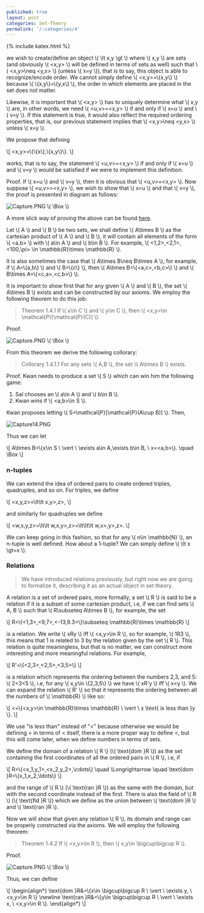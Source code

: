 ```yaml
---
published: true
layout: post
categories: Set-Theory
permalink: '/:categories/4'
---
```

{% include katex.html %}

we wish to create/define an object \\( \lt x,y \gt \\) where \\( x,y \\) are sets (and obviously \\( <x,y> \\) will be defined in terms of sets as well) such that \\( <x,y>\neq <y,x> \\) (unless \\( x=y \\)), that is to say, this object is able to recognize/encode order. We cannot simply define \\( <x,y>=\\{x,y\\} \\) because \\( \\{x,y\\}=\\{y,x\\} \\), the order in which elements are placed in the set does not matter.

Likewise, it is important that \\( <x,y> \\) has to uniquely determine what \\( x,y \\) are, in other words, we need \\( <u,v>=<x,y> \\) if and only if \\( x=u \\) and \\( v=y \\). If this statement is true, it would also reflect the required ordering properties, that is, our previous statement implies that \\( <x,y>\neq <y,x> \\) unless \\( x=y \\).

We propose that defining 

\\[ <x,y>=\\{\\{x\\},\\{x,y\\}\\}. \\]

works, that is to say, the statement \\( <u,v>=<x,y> \\) if and only if \\( x=u \\) and \\( v=y \\) would be satisfied if we were to implement this definition.

Proof. If \\( x=u \\) and \\( v=y \\), then it is obvious that \\( <u,v>=<x,y> \\). Now suppose \\( <u,v>=<x,y> \\), we wish to show that \\( x=u \\) and that \\( v=y \\), the proof is presented in diagram as follows:

![Capture.PNG](/MathBlog/assets/Capture10.PNG) \\( \Box \\)

A more slick way of proving the above can be found [here](https://math.stackexchange.com/a/62937/761959).

Let \\( A \\) and \\( B \\) be two sets, we shall define \\( A\times B \\) as the cartesian product of \\( A \\) and \\( B \\), it will contain all elements of the form \\( <a,b> \\) with \\( a\in A \\) and \\( b\in B \\). For example, \\( <1,2>,<2,1>,<100,\pi> \in \mathbb{R}\times \mathbb{R} \\).

It is also sometimes the case that \\( A\times B\neq B\times A \\), for example, if \\( A=\\{a,b\\} \\) and \\( B=\\{c\\} \\), then \\( A\times B=\\{<a,c>,<b,c>\\} \\) and \\( B\times A=\\{<c,a>,<c,b>\\} \\).

It is important to show first that for any given \\( A \\) and \\( B \\), the set \\( A\times B \\) exists and can be constructed by our axioms. We employ the following theorem to do this job:

> Theorem 1.4.1 If \\( x\in C \\) and \\( y\in C \\), then \\( <x,y>\in \mathcal{P}[\mathcal{P}(C)] \\).

Proof.

![Capture.PNG](/MathBlog/assets/Capture13.png) \\( \Box \\)

From this theorem we derive the following collorary:

> Collorary 1.4.1.1 For any sets \\( A,B \\), the set \\( A\times B \\) exists.

Proof. Kwan needs to produce a set \\( S \\) which can win him the following game:

1. Sal chooses an \\( a\in A \\) and \\( b\in B \\).
2. Kwan wins if \\( <a,b>\in S \\).

Kwan proposes letting \\( S=\mathcal{P}[\mathcal{P}(A\cup B)] \\). Then,

![Capture14.PNG](/MathBlog/assets/Capture14.PNG)

Thus we can let

\\[ A\times B=\\{x\in S \ \vert \ \exists a\in A,\exists b\in B, \ x=<a,b>\\}. \quad \Box \\]

### n-tuples

We can extend the idea of ordered pairs to create ordered triples, quadruples, and so on. For triples, we define

\\[ <x,y,z>=\lt\lt x,y>,z>, \\]

and similarly for quadruples we define

\\[ <w,x,y,z>=\lt\lt w,x,y>,z>=\lt\lt\lt w,x>,y>,z>. \\]

We can keep going in this fashion, so that for any \\( n\in \mathbb{N} \\), an n-tuple is well defined. How about a 1-tuple? We can simply define \\( \lt x \gt=x \\).
  
### Relations

> We have introduced relations previously, but right now we are going to formalize it, describing it as an actual object in set theory.

A relation is a set of ordered pairs, more formally, a set \\( R \\) is said to be a relation if it is a subset of some cartesian product, i.e, if we can find sets \\( A, B \\) such that \\( R\subseteq A\times B \\), for example, the set

\\[ R=\\{<1,3>,<9,7>,<-13,9.3>\\}\subseteq \mathbb{R}\times \mathbb{R} \\]

is a relation. We write \\( xRy \\) iff \\( <x,y>\in R \\), so for example, \\( 1R3 \\), this means that 1 is related to 3 by the relation given by the set \\( R \\). This relation is quite meaningless, but that is no matter, we can construct more interesting and more meaningful relations. For example,

\\[ R'=\\{<2,3>,<2,5>,<3,5>\\} \\]

is a relation which represents the ordering between the numbers 2,3, and 5: \\( 2<3<5 \\), i.e, for any \\( x,y\in \\{2,3,5\\} \\) we have \\( xR'y \\) iff \\( x<y \\). We can expand the relation \\( R' \\) so that it represents the ordering between all the numbers of \\( \mathbb{R} \\) like so:

\\[ <=\\{<x,y>\in \mathbb{R}\times \mathbb{R} \ \vert \ x \text{ is less than }y \\}. \\]

We use "is less than" instead of "<" because otherwise we would be defining < in terms of < itself, there is a more proper way to define <, but this will come later, when we define numbers in terms of sets.

We define the domain of a relation \\( R \\) (\\( \text{dom }R \\)) as the set containing the first coordinates of all the ordered pairs in \\( R \\), i.e, if

\\[ R=\\{<x_1,y_1>,<x_2,y_2>,\cdots\\} \quad \Longrightarrow \quad \text{dom }R=\\{x_1,x_2,\ldots\\} \\]

and the range of \\( R \\) (\\( \text{ran }R \\)) as the same with the domain, but with the second coordinate instead of the first. There is also the field of \\( R \\) (\\( \text{fld }R \\)) which we define as the union between \\( \text{dom }R \\) and \\( \text{ran }R \\).

Now we will show that given any relation \\( R \\), its domain and range can be properly constructed via the axioms. We will employ the following theorem:

> Theorem 1.4.2 If \\( <x,y>\in R \\), then \\( x,y\in \bigcup\bigcup R \\).

Proof. 

![Capture.PNG](/MathBlog/assets/Capture15.PNG) \\( \Box \\)

Thus, we can define

\\[ \begin{align\*} \text{dom }R&=\\{x\in \bigcup\bigcup R \ \vert \ \exists y, \ <x,y>\in R \\} \newline \text{ran }R&=\\{y\in \bigcup\bigcup R \ \vert \ \exists x, \ <x,y>\in R \\}. \end{align\*} \\]
